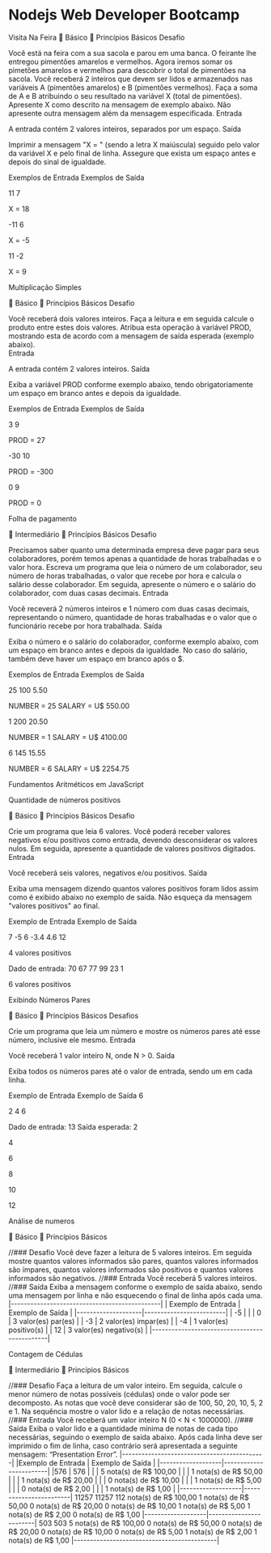 # Nodejs Web Developer Bootcamp

Visita Na Feira
 Básico
 Princípios Básicos
Desafio

Você está na feira com a sua sacola e parou em uma banca. O feirante lhe entregou pimentões amarelos e vermelhos. Agora iremos somar os pimetões amarelos e vermelhos para descobrir o total de pimentões na sacola.  Você receberá 2 inteiros que devem ser lidos e armazenados nas variáveis A (pimentões amarelos) e B (pimentões vermelhos). Faça a soma de A e B atribuindo o seu resultado na variável X (total de pimentões). Apresente X como descrito na mensagem de exemplo abaixo. Não apresente outra mensagem além da mensagem especificada.
Entrada

A entrada contém 2 valores inteiros, separados por um espaço.
Saída

Imprimir a mensagem "X = " (sendo a letra X maiúscula) seguido pelo valor da variável X e pelo final de linha. Assegure que exista um espaço antes e depois do sinal de igualdade.
 
Exemplos de Entrada 	Exemplos de Saída

11 7
	

X = 18

-11 6
	

X = -5

11 -2
	

X = 9


Multiplicação Simples

 Básico
 Princípios Básicos
Desafio

Você receberá dois valores inteiros. Faça a leitura e em seguida calcule o produto entre estes dois valores. Atribua esta operação à variável PROD, mostrando esta de acordo com a mensagem de saída esperada (exemplo abaixo).   
Entrada

A entrada contém 2 valores inteiros.
Saída

Exiba a variável PROD conforme exemplo abaixo, tendo obrigatoriamente um espaço em branco antes e depois da igualdade.
 
Exemplos de Entrada 	Exemplos de Saída

3
9
	

PROD = 27

-30
10
	

PROD = -300

0
9
	

PROD = 0


Folha de pagamento

 Intermediário
 Princípios Básicos
Desafio

Precisamos saber quanto uma determinada empresa deve pagar para seus colaboradores, porém temos apenas a quantidade de horas trabalhadas e o valor hora. Escreva um programa que leia o número de um colaborador, seu número de horas trabalhadas, o valor que recebe por hora e calcula o salário desse colaborador. Em seguida, apresente o número e o salário do colaborador, com duas casas decimais.
Entrada

Você receverá 2 números inteiros e 1 número com duas casas decimais, representando o número, quantidade de horas trabalhadas e o valor que o funcionário recebe por hora trabalhada.
Saída

Exiba o número e o salário do colaborador, conforme exemplo abaixo, com um espaço em branco antes e depois da igualdade. No caso do salário, também deve haver um espaço em branco após o $.
 
Exemplos de Entrada 	Exemplos de Saída

25
100
5.50
	

NUMBER = 25
SALARY = U$ 550.00

1
200
20.50
	

NUMBER = 1
SALARY = U$ 4100.00

6
145
15.55
	

NUMBER = 6
SALARY = U$ 2254.75


Fundamentos Aritméticos em JavaScript

Quantidade de números positivos

 Básico
 Princípios Básicos
Desafio

Crie um programa que leia 6 valores. Você poderá receber valores negativos e/ou positivos como entrada, devendo desconsiderar os valores nulos. Em seguida, apresente a quantidade de valores positivos digitados.
Entrada

Você receberá seis valores, negativos e/ou positivos.
Saída

Exiba uma mensagem dizendo quantos valores positivos foram lidos assim como é exibido abaixo no exemplo de saída. Não esqueça da mensagem "valores positivos" ao final.
 
Exemplo de Entrada 	Exemplo de Saída

7
-5
6
-3.4
4.6
12
	

4 valores positivos


Dado de entrada:
70
67
77
99
23
1

6 valores positivos


Exibindo Números Pares

 Básico
 Princípios Básicos
Desafios

Crie um programa que leia um número e mostre os números pares até esse número, inclusive ele mesmo.
Entrada

Você receberá 1 valor inteiro N, onde N > 0.
Saída

Exiba todos os números pares até o valor de entrada, sendo um em cada linha. 
 
Exemplo de Entrada 	Exemplo de Saída
6 	

2
4
6

Dado de entrada:
13
Saída esperada:
2

4

6

8

10

12

Análise de numeros

 Básico
 Princípios Básicos


//### Desafio
Você deve fazer a leitura de 5 valores inteiros. Em seguida mostre quantos valores informados são pares, quantos valores informados são ímpares, quantos valores informados são positivos e quantos valores informados são negativos.
//### Entrada
Você receberá 5 valores inteiros.
//### Saída
Exiba a mensagem conforme o exemplo de saída abaixo, sendo uma mensagem por linha e não esquecendo o final de linha após cada uma.
|----------------------------------------------|
| Exemplo de Entrada |    Exemplo de Saída     |
|--------------------|-------------------------|
| -5                 |                         |
| 0                  | 3 valor(es) par(es)     |
| -3                 | 2 valor(es) impar(es)   |
| -4                 | 1 valor(es) positivo(s) |
| 12                 | 3 valor(es) negativo(s) |
|----------------------------------------------|

Contagem de Cédulas

 Intermediário
 Princípios Básicos

//### Desafio
Faça a leitura de um valor inteiro. Em seguida, calcule o menor número de notas possíveis (cédulas) onde o valor pode ser decomposto.
As notas que você deve considerar são de 100, 50, 20, 10, 5, 2 e 1.
Na sequência mostre o valor lido e a relação de notas necessárias.
//### Entrada
Você receberá um valor inteiro N (0 < N < 1000000).
//### Saída
Exiba o valor lido e a quantidade mínima de notas de cada tipo necessárias, seguindo o exemplo de saída abaixo.
Após cada linha deve ser imprimido o fim de linha, caso contrário será apresentada a seguinte mensagem: “Presentation Error”.
|--------------------------------------------|
|Exemplo de Entrada |    Exemplo de Saída    |
|-------------------|------------------------|
|576                | 576                    |
|                   | 5 nota(s) de R$ 100,00 |
|                   | 1 nota(s) de R$ 50,00  |
|                   | 1 nota(s) de R$ 20,00  |
|                   | 0 nota(s) de R$ 10,00  |
|                   | 1 nota(s) de R$ 5,00   |
|                   | 0 nota(s) de R$ 2,00   |
|                   | 1 nota(s) de R$ 1,00   |
|-------------------|------------------------|
11257	11257
112 nota(s) de R$ 100,00
1 nota(s) de R$ 50,00
0 nota(s) de R$ 20,00
0 nota(s) de R$ 10,00
1 nota(s) de R$ 5,00
1 nota(s) de R$ 2,00
0 nota(s) de R$ 1,00
|-------------------|------------------------|
503	503
5 nota(s) de R$ 100,00
0 nota(s) de R$ 50,00
0 nota(s) de R$ 20,00
0 nota(s) de R$ 10,00
0 nota(s) de R$ 5,00
1 nota(s) de R$ 2,00
1 nota(s) de R$ 1,00
|--------------------------------------------|